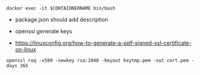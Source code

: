 ##
```
docker exec -it $CONTAIONERNAME bin/bash
```

- package.json should add description

- openssl generate keys
- https://linuxconfig.org/how-to-generate-a-self-signed-ssl-certificate-on-linux
```
openssl req -x509 -newkey rsa:2048 -keyout keytmp.pem -out cert.pem -days 365
```